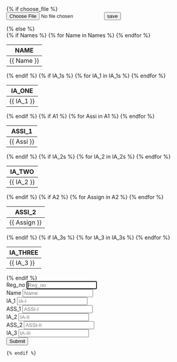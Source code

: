 <!DOCTYPE html>
<html lang="en" dir="ltr" xmlns="http://www.w3.org/1999/html">
<head>
    <meta charset="UTF-8">
    <meta name="viewport" content="width=device-width, initial-scale=1">
    <link rel="stylesheet" href="{{url_for('static',filename='files/css/style1.css')}}">
    <link rel="stylesheet" href="https://maxcdn.bootstrapcdn.com/bootstrap/3.4.1/css/bootstrap.min.css">
    <script src="https://ajax.googleapis.com/ajax/libs/jquery/3.6.3/jquery.min.js"></script>
    <script src="https://maxcdn.bootstrapcdn.com/bootstrap/3.4.1/js/bootstrap.min.js"></script>
</head>
<body>
    {% if choose_file %}
    <div class="back" style="background-image: url('{{url_for('static',filename='files/css/images/kongu.jpeg')}} ');"></div>
    <form method="POST"  enctype="multipart/form-data" action="{{ url_for('home') }}">
       <div class="front">
          <input type="file" id="file" name="file" class="file">
          <input type="submit" value="save" class="save">
       </div>
    </form>
    {% else %}
    <div class="back" style="background-image: url('{{url_for('static',filename='files/css/images/kongu.jpeg')}} ');"></div>
    <div class="banner" style="background-image: url('{{url_for('static',filename='files/css/images/kongunadu.png')}} ');"></div>
    <div class="wrapper">
       <div class="display">
             {% if Names %}
               <table>
                  <thead class="name">
                    <tr>
                       <th> NAME </th>
                    </tr>
                  </thead>
                  <tbody class="mark">
                    {% for Name in Names %}
                    <tr>
                       <td>{{ Name }}</td>
                    </tr>
                    {% endfor %}
                 </tbody>
               </table>
             {% endif %}
             {% if IA_1s %}
               <table>
                 <thead class="ia_one">
                   <tr>
                      <th> IA_ONE</th>
                   </tr>
                 </thead>
                 <tbody class="mark">
                   {% for IA_1 in IA_1s %}
                    <tr>
                       <td>{{ IA_1 }}</td>
                    </tr>
                    {% endfor %}
                 </tbody>
               </table>
             {% endif %}
             {% if A1 %}
               <table>
                 <thead class="a1">
                   <tr>
                     <th>ASSI_1</th>
                   </tr>
                 </thead>
                 <tbody class="mark">
                   {% for Assi in A1 %}
                   <tr>
                      <td>{{ Assi }}</td>
                   </tr>
                     {% endfor %}
                 </tbody>
               </table>
             {% endif %}
             {% if IA_2s %}
               <table>
                 <thead class="ia_two">
                   <tr>
                     <th> IA_TWO</th>
                   </tr>
                 </thead>
                 <tbody class="mark">
                   {% for IA_2 in IA_2s %}
                   <tr>
                      <td>{{ IA_2 }}</td>
                   </tr>
                   {% endfor %}
                 </tbody>
               </table>
             {% endif %}
             {% if A2 %}
               <table>
                 <thead class="a2">
                   <tr>
                     <th>ASSI_2</th>
                   </tr>
                 </thead>
                 <tbody class="mark">
                   {% for Assign in A2 %}
                   <tr>
                      <td>{{ Assign }}</td>
                   </tr>
                   {% endfor %}
                 </tbody>
               </table>
             {% endif %}
             {% if IA_3s %}
               <table>
                 <thead class="ia_three">
                   <tr>
                     <th>IA_THREE</th>
                   </tr>
                 </thead>
                 <tbody class="mark">
                   {% for IA_3 in IA_3s %}
                   <tr>
                      <td>{{ IA_3 }}</td>
                   </tr>
                   {% endfor %}
                 </tbody>
               </table>
             {% endif %}
         </div>
      <form method="POST" action="{{ url_for('home') }}" class="container">
         <div class="box">
              <label class="box-label">Reg_no</label>
              <input  type="text" id="Reg_no" name="Reg_no" placeholder="Reg_no" class="box-input" autofocus><br>
              <label class="box-label">Name</label>
              <input type="text" id="Name" name="Name" placeholder="Name" class="box-input"><br>
              <label class="box-label">IA_1</label>
              <input type="text" id="IA_1" name="IA_1" placeholder="IA-I" class="box-input"><br>
              <label class="box-label">ASS_1</label>
              <input type="text" id="Assi" name="Assi" placeholder="ASSI-I" class="box-input"><br>
              <label class="box-label">IA_2</label>
              <input type="text" id="IA_2" name="IA_2" placeholder="IA-II" class="box-input"><br>
              <label class="box-label">ASS_2</label>
              <input type="text" id="Assign" name="Assign" placeholder="ASSI-II" class="box-input"><br>
              <label class="box-label">IA_3</label>
              <input type="text" id="IA_3" name="IA_3" placeholder="IA-III" class="box-input"><br>
              <div class="form-end">
              <input type="submit" name="submit" class="button2">
              </div>
         </div>
      </form>
   </div>

   <script>
       const Reg_noInput = document.getElementById('Reg_no');
       const NameInput   = document.getElementById('Name');
       const IA_1Input   = document.getElementById('IA_1');
       const AssiInput   = document.getElementById('Assi');
       const IA_2Input   = document.getElementById('IA_2');
       const AssignInput = document.getElementById('Assign');
       const IA_3Input   = document.getElementById('IA_3');

    Reg_noInput.addEventListener('keydown', (event) => {
    if (event.key === 'ArrowDown') {
       event.preventDefault();
       NameInput.focus();
       }
    });
    Reg_noInput.addEventListener('keyup', (event) => {
    if (event.key === 'ArrowUp') {
       event.preventDefault();
       IA_3Input.focus();
       }
    });
    NameInput.addEventListener('keydown', (event) => {
    if (event.key === 'ArrowDown') {
       event.preventDefault();
       IA_1Input.focus();
       }
    });
    NameInput.addEventListener('keyup', (event) => {
    if (event.key === 'ArrowUp') {
       event.preventDefault();
       Reg_noInput.focus();
       }
    });
    IA_1Input.addEventListener('keydown', (event) => {
    if (event.key === 'ArrowDown') {
       event.preventDefault();
       AssiInput.focus();
       }
    });
    IA_1Input.addEventListener('keyup', (event) => {
    if (event.key === 'ArrowUp') {
       event.preventDefault();
       NameInput.focus();
       }
    });
    AssiInput.addEventListener('keydown', (event) => {
    if (event.key === 'ArrowDown') {
       event.preventDefault();
       IA_2Input.focus();
       }
    });
    AssiInput.addEventListener('keyup', (event) => {
    if (event.key === 'ArrowUp') {
       event.preventDefault();
       IA_1Input.focus();
       }
    });
    IA_2Input.addEventListener('keydown', (event) => {
    if (event.key === 'ArrowDown') {
       event.preventDefault();
       AssignInput.focus();
       }
    });
    IA_2Input.addEventListener('keyup', (event) => {
    if (event.key === 'ArrowUp') {
       event.preventDefault();
       AssiInput.focus();
       }
    });
    AssignInput.addEventListener('keyup', (event) => {
    if (event.key === 'ArrowUp') {
       event.preventDefault();
       IA_2Input.focus();
       }
    });
    AssignInput.addEventListener('keydown', (event) => {
    if (event.key === 'ArrowDown') {
       event.preventDefault();
       IA_3Input.focus();
       }
    });
    IA_3Input.addEventListener('keyup', (event) => {
    if (event.key === 'ArrowUp') {
       event.preventDefault();
       AssignInput.focus();
       }
    });
    IA_3Input.addEventListener('keydown', (event) => {
    if (event.key === 'ArrowDown') {
       event.preventDefault();
       Reg_noInput.focus();
       }
    });
    </script>
    {% endif %}
</body>
</html>
